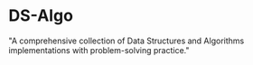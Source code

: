# DS-Algo
"A comprehensive collection of Data Structures and Algorithms implementations with problem-solving practice."
